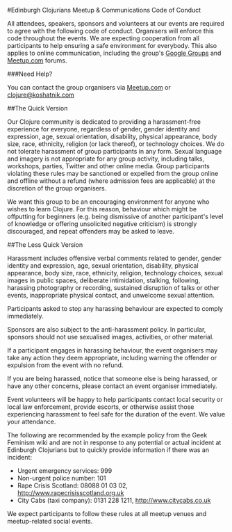 #Edinburgh Clojurians Meetup & Communications Code of Conduct

All attendees, speakers, sponsors and volunteers at our events are required to agree with the following code of conduct. Organisers will enforce this code throughout the events. We are expecting cooperation from all participants to help ensuring a safe environment for everybody.  This also applies to online communication, including the group's [Google Groups](https://groups.google.com/forum/#!forum/edinburgh-clojurians) and [Meetup.com](http://www.meetup.com/Edinburgh-Clojurians/) forums.

###Need Help?

You can contact the group organisers via [Meetup.com](http://www.meetup.com/Edinburgh-Clojurians/) or clojure@koshatnik.com

##The Quick Version

Our Clojure community is dedicated to providing a harassment-free experience for everyone, regardless of gender, gender identity and expression, age, sexual orientation, disability, physical appearance, body size, race, ethnicity, religion (or lack thereof), or technology choices. We do not tolerate harassment of group participants in any form. Sexual language and imagery is not appropriate for any group activity, including talks, workshops, parties, Twitter and other online media. Group participants violating these rules may be sanctioned or expelled from the group online and offline without a refund (where admission fees are applicable) at the discretion of the group organisers.

We want this group to be an encouraging environment for anyone who wishes to learn Clojure.  For this reason, behaviour which might be offputting for beginners (e.g. being dismissive of another participant's level of knowledge or offering unsolicited negative criticism) is strongly discouraged, and repeat offenders may be asked to leave. 

##The Less Quick Version

Harassment includes offensive verbal comments related to gender, gender identity and expression, age, sexual orientation, disability, physical appearance, body size, race, ethnicity, religion, technology choices, sexual images in public spaces, deliberate intimidation, stalking, following, harassing photography or recording, sustained disruption of talks or other events, inappropriate physical contact, and unwelcome sexual attention.

Participants asked to stop any harassing behaviour are expected to comply immediately.

Sponsors are also subject to the anti-harassment policy. In particular, sponsors should not use sexualised images, activities, or other material.

If a participant engages in harassing behaviour, the event organisers may take any action they deem appropriate, including warning the offender or expulsion from the event with no refund.

If you are being harassed, notice that someone else is being harassed, or have any other concerns, please contact an event organiser immediately.

Event  volunteers will be happy to help participants contact local security or local law enforcement, provide escorts, or otherwise assist those experiencing harassment to feel safe for the duration of the event. We value your attendance.


The following are recommended by the example policy from the Geek Feminism wiki and are not in response to any potential or actual incident at Edinburgh Clojurians but to quickly provide information if there was an incident:

* Urgent emergency services: 999
* Non-urgent police number: 101
* Rape Crisis Scotland: 08088 01 03 02, http://www.rapecrisisscotland.org.uk
* City Cabs (taxi company): 0131 228 1211, http://www.citycabs.co.uk

We expect participants to follow these rules at all meetup venues and meetup-related social events.
